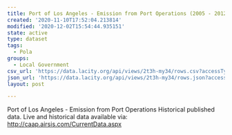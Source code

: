 ```yaml
---
title: Port of Los Angeles - Emission from Port Operations (2005 - 2012)
created: '2020-11-10T17:52:04.213814'
modified: '2020-12-02T15:54:44.935151'
state: active
type: dataset
tags:
  - Pola
groups:
  - Local Government
csv_url: 'https://data.lacity.org/api/views/2t3h-my34/rows.csv?accessType=DOWNLOAD'
json_url: 'https://data.lacity.org/api/views/2t3h-my34/rows.json?accessType=DOWNLOAD'
layout: post

---
```

Port of Los Angeles - Emission from Port Operations
Historical published data.  Live and historical data available via: 
http://caap.airsis.com/CurrentData.aspx

